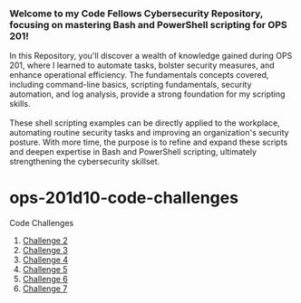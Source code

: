 ### Welcome to my Code Fellows Cybersecurity Repository, focusing on mastering Bash and PowerShell scripting for OPS 201!
In this Repository, you'll discover a wealth of knowledge gained during OPS 201, where I learned to automate tasks, bolster security measures, and enhance operational efficiency. The fundamentals concepts covered, including command-line basics, scripting fundamentals, security automation, and log analysis, provide a strong foundation for my scripting skills.
<br>
<br>
These shell scripting examples can be directly applied to the workplace, automating routine security tasks and improving an organization's security posture. With more time, the purpose is to refine and expand these scripts and deepen expertise in Bash and PowerShell scripting, ultimately strengthening the cybersecurity skillset.

# ops-201d10-code-challenges
Code Challenges
1. [Challenge 2](index/201_2_my_first_bash_script.sh)
2. [Challenge 3](index/201_3_functions.sh)
3. [Challenge 4](index/201_4_arrays.sh)
4. [Challenge 5](index/201_5_loops.sh)
5. [Challenge 6](index/201_6_conditionals.sh)
6. [Challenge 7](index/201_7_system_information.sh)

